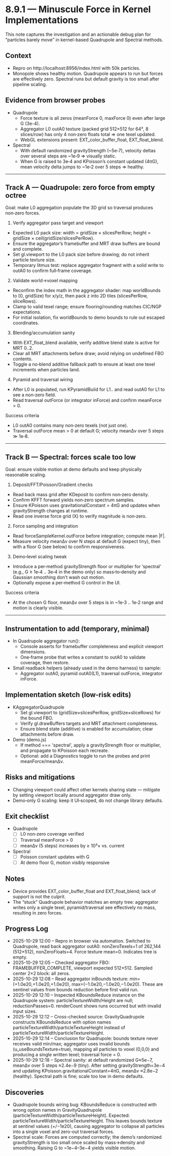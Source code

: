 # 8.9.1 — Minuscule Force in Kernel Implementations

This note captures the investigation and an actionable debug plan for “particles barely move” in kernel-based Quadrupole and Spectral methods.

## Context
- Repro on http://localhost:8956/index.html with 50k particles.
- Monopole shows healthy motion. Quadrupole appears to run but forces are effectively zero. Spectral runs but default gravity is too small after pipeline scaling.

## Evidence from browser probes
- Quadrupole
  - Force texture is all zeros (meanForce 0, maxForce 0) even after large G (3e-4).
  - Aggregator L0 outA0 texture (packed grid 512×512 for 64³, 8 slices/row) has only 4 non‑zero floats total ⇒ one texel updated.
  - WebGL extensions present: EXT_color_buffer_float, EXT_float_blend.
- Spectral
  - With default randomized gravityStrength (~5e‑7), velocity deltas over several steps are ~1e‑9 ⇒ visually static.
  - When G is raised to 3e‑4 and KPoisson’s constant updated (4πG), mean velocity delta jumps to ~1e‑2 over 5 steps ⇒ healthy.

---

## Track A — Quadrupole: zero force from empty octree
Goal: make L0 aggregation populate the 3D grid so traversal produces non‑zero forces.

1) Verify aggregator pass target and viewport
- Expected L0 pack size: width = gridSize × slicesPerRow; height = gridSize × ceil(gridSize/slicesPerRow).
- Ensure the aggregator’s framebuffer and MRT draw buffers are bound and complete.
- Set gl.viewport to the L0 pack size before drawing; do not inherit particle texture size.
- Temporary litmus test: replace aggregator fragment with a solid write to outA0 to confirm full‑frame coverage.

2) Validate world→voxel mapping
- Reconfirm the index math in the aggregator shader: map worldBounds to [0, gridSize) for x/y/z, then pack z into 2D tiles (slicesPerRow, sliceRows).
- Clamp to valid texel range; ensure flooring/rounding matches CIC/NGP expectations.
- For initial isolation, fix worldBounds to demo bounds to rule out escaped coordinates.

3) Blending/accumulation sanity
- With EXT_float_blend available, verify additive blend state is active for MRT 0..2.
- Clear all MRT attachments before draw; avoid relying on undefined FBO contents.
- Toggle a no‑blend additive fallback path to ensure at least one texel increments when particles land.

4) Pyramid and traversal wiring
- After L0 is populated, run KPyramidBuild for L1.. and read outA0 for L1 to see a non‑zero field.
- Read traversal outForce (or integrator inForce) and confirm meanForce > 0.

Success criteria
- L0 outA0 contains many non‑zero texels (not just one).
- Traversal outForce mean > 0 at default G; velocity meanΔv over 5 steps ≫ 1e‑8.

---

## Track B — Spectral: forces scale too low
Goal: ensure visible motion at demo defaults and keep physically reasonable scaling.

1) Deposit/FFT/Poisson/Gradient checks
- Read back mass grid after KDeposit to confirm non‑zero density.
- Confirm KFFT forward yields non‑zero spectrum samples.
- Ensure KPoisson uses gravitationalConstant = 4πG and updates when gravityStrength changes at runtime.
- Read one inverse force grid (X) to verify magnitude is non‑zero.

2) Force sampling and integration
- Read forceSampleKernel.outForce before integration; compute mean |F|.
- Measure velocity meanΔv over N steps at default G (expect tiny), then with a floor G (see below) to confirm responsiveness.

3) Demo‑level scaling tweak
- Introduce a per‑method gravityStrength floor or multiplier for ‘spectral’ (e.g., G ≥ 1e‑4 .. 3e‑4 in the demo only) so mass‑to‑density and Gaussian smoothing don’t wash out motion.
- Optionally expose a per‑method G control in the UI.

Success criteria
- At the chosen G floor, meanΔv over 5 steps is in ~1e‑3 .. 1e‑2 range and motion is clearly visible.

---

## Instrumentation to add (temporary, minimal)
- In Quadrupole aggregator run():
  - Console asserts for framebuffer completeness and explicit viewport dimensions.
  - One‑frame probe that writes a constant to outA0 to validate coverage, then restore.
- Small readback helpers (already used in the demo harness) to sample:
  - Aggregator outA0, pyramid outA0(L1), traversal outForce, integrator inForce.

## Implementation sketch (low‑risk edits)
- KAggregatorQuadrupole
  - Set gl.viewport to (gridSize×slicesPerRow, gridSize×sliceRows) for the bound FBO.
  - Verify gl.drawBuffers targets and MRT attachment completeness.
  - Ensure blend state (additive) is enabled for accumulation; clear attachments before draw.
- Demo (demo.js)
  - If method === 'spectral', apply a gravityStrength floor or multiplier, and propagate to KPoisson each recreate.
  - Optional: add a Diagnostics toggle to run the probes and print meanForce/meanΔv.

## Risks and mitigations
- Changing viewport could affect other kernels sharing state — mitigate by setting viewport locally around aggregator draw only.
- Demo‑only G scaling: keep it UI‑scoped, do not change library defaults.

## Exit checklist
- Quadrupole
  - [ ] L0 non‑zero coverage verified
  - [ ] Traversal meanForce > 0
  - [ ] meanΔv (5 steps) increases by ≥ 10³× vs. current
- Spectral
  - [ ] Poisson constant updates with G
  - [ ] At demo floor G, motion visibly responsive

## Notes
- Device provides EXT_color_buffer_float and EXT_float_blend; lack of support is not the culprit.
- The “stuck” Quadrupole behavior matches an empty tree: aggregator writes only a single texel, pyramid/traversal see effectively no mass, resulting in zero forces.

## Progress Log

- 2025-10-29 12:00 – Repro in browser via automation. Switched to Quadrupole, read back aggregator outA0: nonZeroTexels=1 of 262,144 (512×512), nonZeroFloats=4. Force texture mean=0. Indicates tree is empty.
- 2025-10-29 12:05 – Checked aggregator FBO: FRAMEBUFFER_COMPLETE, viewport expected 512×512. Sampled center 2×2 block: all zeros.
- 2025-10-29 12:08 – Read aggregator inBounds texture: min=(+1.0e20,+1.0e20,+1.0e20), max=(−1.0e20,−1.0e20,−1.0e20). These are sentinel values from bounds reduction before first valid run.
- 2025-10-29 12:10 – Inspected KBoundsReduce instance on the Quadrupole system: particleTextureWidth/Height are null; reductionPasses=0. renderCount shows runs occurred but with invalid input sizes.
- 2025-10-29 12:12 – Cross-checked source: GravityQuadrupole constructs KBoundsReduce with option names particleTextureWidth/particleTextureHeight instead of particleTextureWidth/particleTextureHeight.
- 2025-10-29 12:14 – Conclusion for Quadrupole: bounds texture never receives valid min/max; aggregator uses invalid bounds (u_useBoundsTexture=true), mapping all particles to voxel (0,0,0) and producing a single written texel; traversal force = 0.
- 2025-10-29 12:18 – Spectral sanity: at default randomized G≈5e−7, meanΔv over 5 steps ≈2.4e−9 (tiny). After setting gravityStrength=3e−4 and updating KPoisson.gravitationalConstant=4πG, meanΔv ≈2.8e−2 (healthy). Spectral path is fine; scale too low in demo defaults.

## Discoveries

- Quadrupole bounds wiring bug: KBoundsReduce is constructed with wrong option names in GravityQuadrupole (particleTextureWidth/particleTextureHeight). Expected: particleTextureWidth/particleTextureHeight. This leaves bounds texture at sentinel values (+/−1e20), causing aggregator to collapse all particles into a single voxel and zero-out traversal forces.
- Spectral scale: Forces are computed correctly; the demo’s randomized gravityStrength is too small once scaled by mass→density and smoothing. Raising G to ~1e−4–3e−4 yields visible motion.